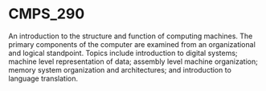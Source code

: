 # CMPS_290
An introduction to the structure and function of computing machines.
The primary components of the computer are examined from an organizational and logical
standpoint. Topics include introduction to digital systems; machine level representation of
data; assembly level machine organization; memory system organization and architectures;
and introduction to language translation.

